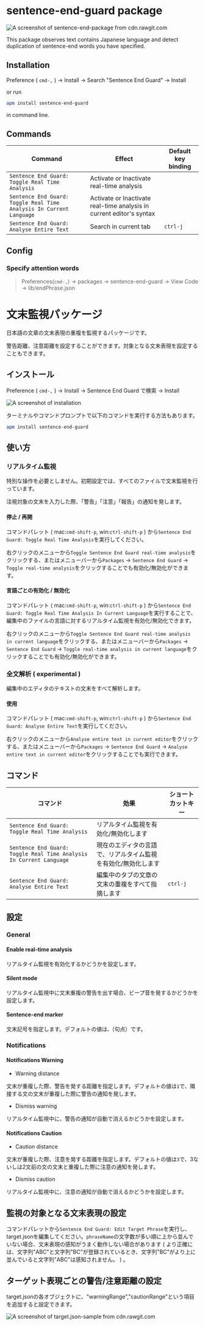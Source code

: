 # sentence-end-guard package

![A screenshot of sentence-end-package from cdn.rawgit.com](https://cdn.rawgit.com/Nitro-xN/sentence-end-guard/3406276c/image.png)

This package observes text contains Japanese language and detect duplication of sentence-end words you have specified.

## Installation
Preference ( `cmd-,` ) -> Install -> Search "Sentence End Guard" -> Install

or run

```bash
apm install sentence-end-guard
```

in command line.

## Commands
| Command | Effect | Default key binding |
|---------|--------|------|
| `Sentence End Guard: Toggle Real Time Analysis` | Activate or Inactivate real-time analysis ||
| `Sentence End Guard: Toggle Real Time Analysis In Current Language ` | Activate or Inactivate real-time analysis in current editor's syntax ||
| `Sentence End Guard: Analyse Entire Text` | Search in current tab | `ctrl-j` |

## Config
### Specify attention words

> Preferences(`cmd-,`) -> packages -> sentence-end-guard -> View Code -> lib/endPhrase.json

# 文末監視パッケージ

日本語の文章の文末表現の重複を監視するパッケージです。

警告距離、注意距離を設定することができます。対象となる文末表現を設定することもできます。

## インストール
Preference ( `cmd-,` ) -> Install -> Sentence End Guard で検索 -> Install

![A screenshot of installation](https://cdn.rawgit.com/Nitro-xN/sentence-end-guard/075bf5a6/image3.png)

ターミナルやコマンドプロンプトで以下のコマンドを実行する方法もあります。
```bash
apm install sentence-end-guard
```

## 使い方
### リアルタイム監視
特別な操作を必要としません。初期設定では、すべてのファイルで文末監視を行っています。

注視対象の文末を入力した際、「警告」「注意」「報告」の通知を発します。
#### 停止 / 再開
コマンドパレット ( mac:`cmd-shift-p`, win:`ctrl-shift-p` ) から`Sentence End Guard: Toggle Real Time Analysis`を実行してください。

右クリックのメニューから`Toggle Sentence End Guard real-time analysis`をクリックする、またはメニューバーから`Packages` -> `Sentence End Guard` -> `Toggle real-time analysis`をクリックすることでも有効化/無効化ができます。

#### 言語ごとの有効化 / 無効化
コマンドパレット ( mac:`cmd-shift-p`, win:`ctrl-shift-p` ) から`Sentence End Guard: Toggle Real Time Analysis In Current Language`を実行することで、編集中のファイルの言語に対するリアルタイム監視を有効化/無効化できます。

右クリックのメニューから`Toggle Sentence End Guard real-time analysis in current language`をクリックする、またはメニューバーから`Packages` -> `Sentence End Guard` -> `Toggle real-time analysis in current language`をクリックすることでも有効化/無効化ができます。
### 全文解析 ( experimental )
編集中のエディタのテキストの文末をすべて解析します。

#### 使用
コマンドパレット ( mac:`cmd-shift-p`, win:`ctrl-shift-p` ) から`Sentence End Guard: Analyse Entire Text`を実行してください。

右クリックのメニューから`Analyse entire text in current editor`をクリックする、またはメニューバーから`Packages` -> `Sentence End Guard` -> `Analyse entire text in current editor`をクリックすることでも実行できます。

## コマンド

| コマンド | 効果 | ショートカットキー |
|---------|--------|---------------|
| `Sentence End Guard: Toggle Real Time Analysis` | リアルタイム監視を有効化/無効化します ||
| `Sentence End Guard: Toggle Real Time Analysis In Current Language ` | 現在のエディタの言語で、リアルタイム監視を有効化/無効化します ||
| `Sentence End Guard: Analyse Entire Text` | 編集中のタブの文章の文末の重複をすべて指摘します | `ctrl-j` |

## 設定
### General
#### Enable real-time analysis
リアルタイム監視を有効化するかどうかを設定します。
#### Silent mode
リアルタイム監視中に文末重複の警告を出す場合、ビープ音を発するかどうかを設定します。
#### Sentence-end marker
文末記号を指定します。デフォルトの値は`。`（句点）です。
### Notifications
#### Notifications Warning
- Warning distance

文末が重複した際、警告を発する距離を指定します。デフォルトの値は`1`で、隣接する文の文末が重複した際に警告の通知を発します。
- Dismiss warning

リアルタイム監視中に、警告の通知が自動で消えるかどうかを設定します。
#### Notifications Caution
- Caution distance

文末が重複した際、注意を発する距離を指定します。デフォルトの値は`3`で、3ないしは2文前の文の文末と重複した際に注意の通知を発します。
- Dismiss caution

リアルタイム監視中に、注意の通知が自動で消えるかどうかを設定します。

## 監視の対象となる文末表現の設定

コマンドパレットから`Sentence End Guard: Edit Target Phrase`を実行し、target.jsonを編集してください。`phraseName`の文字数が多い順に上から並んでいない場合、文末表現の感知がうまく動作しない場合があります ( より正確には、文字列"ABC"と文字列"BC"が登録されているとき、文字列"BC"がより上に並んでいると文字列"ABC"は感知されません。 ) 。

## ターゲット表現ごとの警告/注意距離の設定

target.jsonの各オブジェクトに、"warningRange","cautionRange"という項目を追加すると設定できます。

![A screenshot of target.json-sample from cdn.rawgit.com](https://cdn.rawgit.com/Nitro-xN/sentence-end-guard/24a17a84/image2.png)
